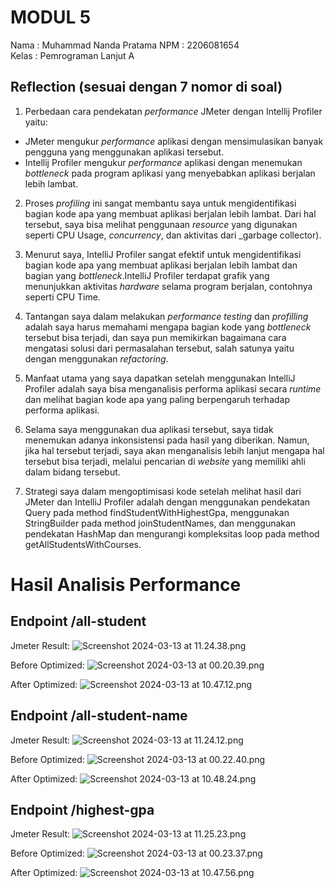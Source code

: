 <h1> MODUL 5 </h1>

Nama : Muhammad Nanda Pratama
NPM : 2206081654  
Kelas : Pemrograman Lanjut A


Reflection (sesuai dengan 7 nomor di soal)
---


1. Perbedaan cara pendekatan _performance_ JMeter dengan Intellij Profiler yaitu:  
- JMeter mengukur _performance_ aplikasi dengan mensimulasikan banyak pengguna yang menggunakan aplikasi tersebut.
- Intellij Profiler mengukur _performance_ aplikasi dengan menemukan _bottleneck_ pada program aplikasi yang menyebabkan aplikasi berjalan lebih lambat.

2. Proses _profiling_ ini sangat membantu saya untuk mengidentifikasi bagian kode apa yang membuat aplikasi berjalan lebih lambat. Dari hal tersebut, saya bisa melihat penggunaan _resource_ yang digunakan seperti CPU Usage, _concurrency_, dan aktivitas dari _garbage collector).    
  
3. Menurut saya, IntelliJ Profiler sangat efektif untuk mengidentifikasi bagian kode apa yang membuat aplikasi berjalan lebih lambat dan bagian yang _bottleneck_.IntelliJ Profiler terdapat grafik yang menunjukkan aktivitas _hardware_ selama program berjalan, contohnya seperti CPU Time.
4. Tantangan saya dalam melakukan _performance testing_ dan _profilling_ adalah saya harus memahami mengapa bagian kode yang _bottleneck_ tersebut bisa terjadi, dan saya pun memikirkan bagaimana cara mengatasi solusi dari permasalahan tersebut, salah satunya yaitu dengan menggunakan _refactoring_.
5. Manfaat utama yang saya dapatkan setelah menggunakan IntelliJ Profiler adalah saya bisa menganalisis performa aplikasi secara _runtime_ dan melihat bagian kode apa yang paling berpengaruh terhadap performa aplikasi.
6. Selama saya menggunakan dua aplikasi tersebut, saya tidak menemukan adanya inkonsistensi pada hasil yang diberikan. Namun, jika hal tersebut terjadi, saya akan menganalisis lebih lanjut mengapa hal tersebut bisa terjadi, melalui pencarian di _website_ yang memiliki ahli dalam bidang tersebut.
7. Strategi saya dalam mengoptimisasi kode setelah melihat hasil dari JMeter dan IntelliJ Profiler adalah dengan menggunakan pendekatan Query pada method findStudentWithHighestGpa, menggunakan StringBuilder pada method joinStudentNames, dan menggunakan pendekatan HashMap dan mengurangi kompleksitas loop pada method getAllStudentsWithCourses.

<h1>Hasil Analisis Performance</h1>

<h2>Endpoint /all-student </h2>

Jmeter Result:
![Screenshot 2024-03-13 at 11.24.38.png](screenshot%2FAfter%20Refactor%2FScreenshot%202024-03-13%20at%2011.24.38.png)

Before Optimized:
![Screenshot 2024-03-13 at 00.20.39.png](screenshot%2FBefore%20Refactor%2FScreenshot%202024-03-13%20at%2000.20.39.png)

After Optimized:
![Screenshot 2024-03-13 at 10.47.12.png](screenshot%2FAfter%20Refactor%2FScreenshot%202024-03-13%20at%2010.47.12.png)

<h2>Endpoint /all-student-name </h2>

Jmeter Result:
![Screenshot 2024-03-13 at 11.24.12.png](screenshot%2FAfter%20Refactor%2FScreenshot%202024-03-13%20at%2011.24.12.png)

Before Optimized:
![Screenshot 2024-03-13 at 00.22.40.png](screenshot%2FBefore%20Refactor%2FScreenshot%202024-03-13%20at%2000.22.40.png)

After Optimized:
![Screenshot 2024-03-13 at 10.48.24.png](screenshot%2FAfter%20Refactor%2FScreenshot%202024-03-13%20at%2010.48.24.png)

<h2>Endpoint /highest-gpa </h2>

Jmeter Result:
![Screenshot 2024-03-13 at 11.25.23.png](screenshot%2FAfter%20Refactor%2FScreenshot%202024-03-13%20at%2011.25.23.png)

Before Optimized:
![Screenshot 2024-03-13 at 00.23.37.png](screenshot%2FBefore%20Refactor%2FScreenshot%202024-03-13%20at%2000.23.37.png)

After Optimized:
![Screenshot 2024-03-13 at 10.47.56.png](screenshot%2FAfter%20Refactor%2FScreenshot%202024-03-13%20at%2010.47.56.png)


